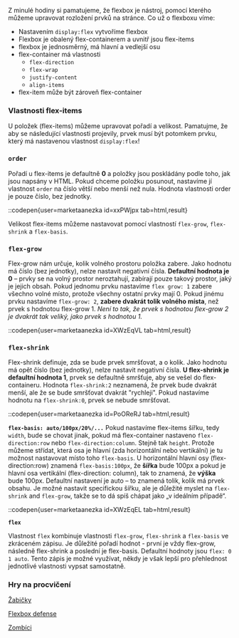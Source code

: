 Z minulé hodiny si pamatujeme, že flexbox je nástroj, pomocí kterého můžeme upravovat rozložení prvků na stránce. Co už o flexboxu víme:

- Nastavením `display:flex` vytvoříme flexbox
- Flexbox je obalený flex-containerem a uvnitř jsou flex-items
- flexbox je jednosměrný, má hlavní a vedlejší osu
- flex-container má vlastnosti
  - `flex-direction`
  - `flex-wrap`
  - `justify-content`
  - `align-items`
- flex-item může být zároveň flex-container

### Vlastnosti flex-items

U položek (flex-items) můžeme upravovat pořadí a velikost. Pamatujme, že aby se následující vlastnosti projevily, prvek musí být potomkem prvku, který má nastavenou vlastnost `display:flex`!

### `order`

Pořadí u flex-items je defaultně **0** a položky jsou poskládány podle toho, jak jsou napsány v HTML. Pokud chceme položku posunout, nastavíme jí vlastnost `order` na číslo větší nebo menší než nula. Hodnota vlastnosti order je pouze číslo, bez jednotky.

::codepen{user=marketaanezka id=xxPWjpx tab=html,result}

Velikost flex-items můžeme nastavovat pomocí vlastností `flex-grow`, `flex-shrink` a `flex-basis`.

### `flex-grow`

Flex-grow nám určuje, kolik volného prostoru položka zabere. Jako hodnotu má číslo (bez jednotky), nelze nastavit negativní čísla.
**Defaultní hodnota je 0** – prvky se na volný prostor neroztahují, zabírají pouze takový prostor, jaký je jejich obsah.
Pokud jednomu prvku nastavíme `flex grow: 1` zabere všechno volné místo, protože všechny ostatní prvky mají 0.
Pokud jinému prvku nastavíme `flex-grow: 2`, **zabere dvakrát tolik volného místa**, než prvek s hodnotou flex-grow 1.
_Není to tak, že prvek s hodnotou flex-grow 2 je dvakrát tak veliký, jako prvek s hodnotou 1._

::codepen{user=marketaanezka id=XWzEqVL tab=html,result}

### `flex-shrink`

Flex-shrink definuje, zda se bude prvek smršťovat, a o kolik. Jako hodnotu má opět číslo (bez jednotky), nelze nastavit negativní čísla.
**U flex-shrink je defaultní hodnota 1**, prvek se defaultně smršťuje, aby se vešel do flex-containeru.
Hodnota `flex-shrink:2` neznamená, že prvek bude dvakrát menší, ale že se bude smršťovat dvakrát "rychleji".
Pokud nastavíme hodnotu na `flex-shrink:0`, prvek se nebude smršťovat.

::codepen{user=marketaanezka id=PoOReRJ tab=html,result}

**`flex-basis: auto/100px/20%/...`**
Pokud nastavíme flex-items šířku, tedy `width`, bude se chovat jinak, pokud má flex-container nastaveno `flex-direction:row` nebo `flex-direction:column`. Stejně tak `height`.
Protože můžeme střídat, která osa je hlavní (zda horizontální nebo vertikální) je tu možnost nastavovat místo toho `flex-basis`.
U horizontální hlavní osy (flex-direction:row) znamená `flex-basis:100px`, že **šířka** bude 100px a pokud je hlavní osa vertikální (flex-direction: column), tak to znamená, že **výška** bude 100px.
Defaultní nastavení je auto – to znamená tolik, kolik má prvek obsahu. Je možné nastavit specifickou šířku, ale je důležité myslet na `flex-shrink` and `flex-grow`, takže se to dá spíš chápat jako „v ideálním případě“.

::codepen{user=marketaanezka id=XWzEqEL tab=html,result}

**`flex`**

Vlastnost `flex` kombinuje vlastnosti `flex-grow`, `flex-shrink` a `flex-basis` ve zkráceném zápisu. Je důležité pořadí hodnot - první je vždy flex-grow, následně flex-shrink a poslední je flex-basis.
Defaultní hodnoty jsou `flex: 0 1 auto`.
Tento zápis je možné využívat, někdy je však lepší pro přehlednost jednotlivé vlastnosti vypsat samostatně.

### Hry na procvičení

[Žabičky](https://flexboxfroggy.com/#cs)

[Flexbox defense](http://www.flexboxdefense.com/)

[Zombíci](https://flexboxzombies.com/p/flexbox-zombies)
